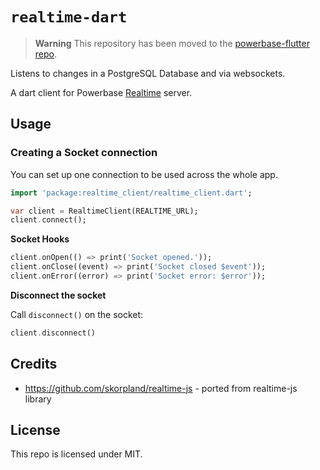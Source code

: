 # `realtime-dart`

> **Warning**
> This repository has been moved to the [powerbase-flutter repo](https://github.com/skorpland/powerbase-flutter/tree/main/packages/realtime_client).

Listens to changes in a PostgreSQL Database and via websockets.

A dart client for Powerbase [Realtime](https://github.com/skorpland/realtime) server.

## Usage

### Creating a Socket connection

You can set up one connection to be used across the whole app.

```dart
import 'package:realtime_client/realtime_client.dart';

var client = RealtimeClient(REALTIME_URL);
client.connect();
```

**Socket Hooks**

```dart
client.onOpen(() => print('Socket opened.'));
client.onClose((event) => print('Socket closed $event'));
client.onError((error) => print('Socket error: $error'));
```

**Disconnect the socket**

Call `disconnect()` on the socket:

```dart
client.disconnect()
```

## Credits

- https://github.com/skorpland/realtime-js - ported from realtime-js library

## License

This repo is licensed under MIT.
